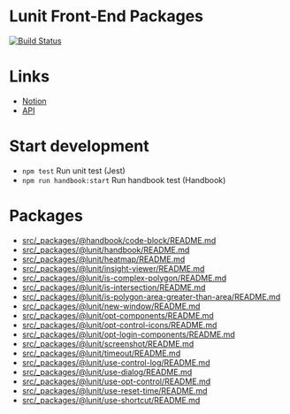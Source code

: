 # Lunit Front-End Packages

[![Build Status](https://travis-ci.com/lunit-io/frontend-components.svg?branch=master)](https://travis-ci.com/lunit-io/frontend-components)

# Links

- [Notion](https://www.notion.so/lunit/NPM-lunit-Packages-70b86542d4f54cb6ac77c7d934e1d683)
- [API](https://api.front.lunit.io/)

# Start development

- `npm test` Run unit test (Jest)
- `npm run handbook:start` Run handbook test (Handbook)

# Packages

<!-- index src/_packages/**/README.md -->

- [src/_packages/@handbook/code-block/README.md](src/_packages/@handbook/code-block/README.md)
- [src/_packages/@lunit/handbook/README.md](src/_packages/@lunit/handbook/README.md)
- [src/_packages/@lunit/heatmap/README.md](src/_packages/@lunit/heatmap/README.md)
- [src/_packages/@lunit/insight-viewer/README.md](src/_packages/@lunit/insight-viewer/README.md)
- [src/_packages/@lunit/is-complex-polygon/README.md](src/_packages/@lunit/is-complex-polygon/README.md)
- [src/_packages/@lunit/is-intersection/README.md](src/_packages/@lunit/is-intersection/README.md)
- [src/_packages/@lunit/is-polygon-area-greater-than-area/README.md](src/_packages/@lunit/is-polygon-area-greater-than-area/README.md)
- [src/_packages/@lunit/new-window/README.md](src/_packages/@lunit/new-window/README.md)
- [src/_packages/@lunit/opt-components/README.md](src/_packages/@lunit/opt-components/README.md)
- [src/_packages/@lunit/opt-control-icons/README.md](src/_packages/@lunit/opt-control-icons/README.md)
- [src/_packages/@lunit/opt-login-components/README.md](src/_packages/@lunit/opt-login-components/README.md)
- [src/_packages/@lunit/screenshot/README.md](src/_packages/@lunit/screenshot/README.md)
- [src/_packages/@lunit/timeout/README.md](src/_packages/@lunit/timeout/README.md)
- [src/_packages/@lunit/use-control-log/README.md](src/_packages/@lunit/use-control-log/README.md)
- [src/_packages/@lunit/use-dialog/README.md](src/_packages/@lunit/use-dialog/README.md)
- [src/_packages/@lunit/use-opt-control/README.md](src/_packages/@lunit/use-opt-control/README.md)
- [src/_packages/@lunit/use-reset-time/README.md](src/_packages/@lunit/use-reset-time/README.md)
- [src/_packages/@lunit/use-shortcut/README.md](src/_packages/@lunit/use-shortcut/README.md)

<!-- indexend -->

